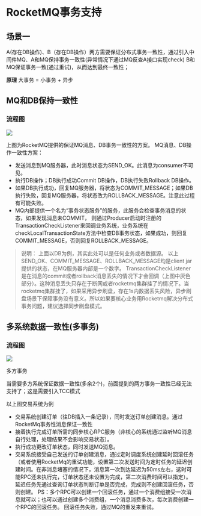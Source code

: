 # RocketMQ事务支持

## 场景一
A(存在DB操作)、B（存在DB操作）两方需要保证分布式事务一致性，通过引入中间件MQ、A和MQ保持事务一致性(异常情况下通过MQ反查A接口实现check)
B和MQ保证事务一致(通过重试)，从而达到最终一致性；

**原理**
大事务 = 小事务 + 异步

## MQ和DB保持一致性

### 流程图

![](./picture/RocketMQ事务流程图.png)

上图为RocketMQ提供的保证MQ消息、DB事务一致性的方案。
MQ消息、DB操作一致性方案：

- 发送消息到MQ服务器，此时消息状态为SEND_OK。此消息为consumer不可见。
- 执行DB操作；DB执行成功Commit DB操作，DB执行失败Rollback DB操作。
- 如果DB执行成功，回复MQ服务器，将状态为COMMIT_MESSAGE；如果DB执行失败，回复MQ服务器，将状态改为ROLLBACK_MESSAGE。注意此过程有可能失败。
- MQ内部提供一个名为“事务状态服务”的服务，此服务会检查事务消息的状态，如果发现消息未COMMIT，
则通过Producer启动时注册的TransactionCheckListener来回调业务系统，业务系统在
checkLocalTransactionState方法中检查DB事务状态，如果成功，则回复COMMIT_MESSAGE，否则回复ROLLBACK_MESSAGE。
>说明：
上面以DB为例，其实此处可以是任何业务或者数据源。
以上SEND_OK、COMMIT_MESSAGE、ROLLBACK_MESSAGE均是client jar提供的状态，在MQ服务器内部是一个数字。
TransactionCheckListener 是在消息的commit或者rollback消息丢失的情况下才会回调（上图中灰色部分）。这种消息丢失只存在于断网或者rocketmq集群挂了的情况下。当rocketmq集群挂了，如果采用异步刷盘，存在1s内数据丢失风险，异步刷盘场景下保障事务没有意义。所以如果要核心业务用Rocketmq解决分布式事务问题，建议选择同步刷盘模式。

## 多系统数据一致性(多事务)

### 流程图

![](./picture/交易系统.png)

多方事务

当需要多方系统保证数据一致性(多余2个)，前面提到的两方事务一致性已经无法支持了；这是需要引入TCC模式


以上图交易系统为例

- 交易系统创建订单（往DB插入一条记录），同时发送订单创建消息。通过RocketMq事务性消息保证一致性
- 接着执行完成订单所需的同步核心RPC服务（非核心的系统通过监听MQ消息自行处理，处理结果不会影响交易状态）。
- 执行成功更改订单状态，同时发送MQ消息。
- 交易系统接受自己发送的订单创建消息，通过定时调度系统创建延时回滚任务（或者使用RocketMq的重试功能，设置第二次发送时间为定时任务的延迟创建时间。在非消息堵塞的情况下，消息第一次到达延迟为50ms左右，这时可能RPC还未执行完，订单状态还未设置为完成，第二次消费时间可以指定）。
延迟任务先通过查询订单状态判断订单是否完成，完成则不创建回滚任务，否则创建。 PS：多个RPC可以创建一个回滚任务，通过一个消费组接受一次消息就可以；也可以通过创建多个消费组，一个消息消费多次，每次消费创建一个RPC的回滚任务。  回滚任务失败，通过MQ的重发来重试。



